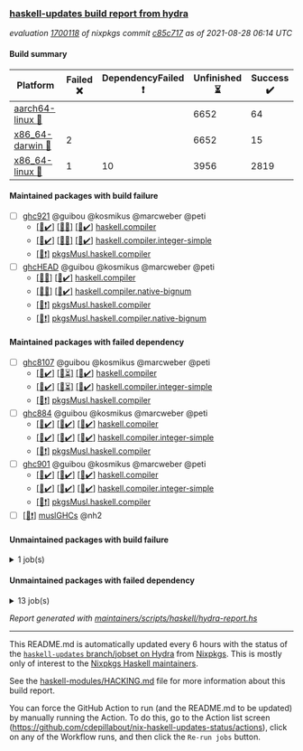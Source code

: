 ### [haskell-updates build report from hydra](https://hydra.nixos.org/jobset/nixpkgs/haskell-updates)
*evaluation [1700118](https://hydra.nixos.org/eval/1700118) of nixpkgs commit [c85c717](https://github.com/NixOS/nixpkgs/commits/c85c717e9be209a59628d23844866f5bd5b178b9) as of 2021-08-28 06:14 UTC*
#### Build summary

 | Platform | Failed :x: | DependencyFailed :heavy_exclamation_mark: | Unfinished :hourglass_flowing_sand: | Success :heavy_check_mark: | 
 | --- | --- | --- | --- | --- | 
 | [aarch64-linux :iphone:](https://hydra.nixos.org/eval/1700118?filter=.aarch64-linux) |  |  | 6652 | 64 | 
 | [x86_64-darwin :apple:](https://hydra.nixos.org/eval/1700118?filter=.x86_64-darwin) | 2 |  | 6652 | 15 | 
 | [x86_64-linux :penguin:](https://hydra.nixos.org/eval/1700118?filter=.x86_64-linux) | 1 | 10 | 3956 | 2819 | 
#### Maintained packages with build failure
- [ ] [ghc921](https://hydra.nixos.org/eval/1700118?filter=ghc921) @guibou @kosmikus @marcweber @peti
  - [[:iphone::heavy_check_mark:]](https://hydra.nixos.org/build/150725732) [[:apple::x:]](https://hydra.nixos.org/build/150734297) [[:penguin::heavy_check_mark:]](https://hydra.nixos.org/build/150737593) [haskell.compiler](https://hydra.nixos.org/eval/1700118?filter=haskell.compiler.ghc921)
  - [[:iphone::heavy_check_mark:]](https://hydra.nixos.org/build/150728335) [[:apple::x:]](https://hydra.nixos.org/build/150727664) [[:penguin::heavy_check_mark:]](https://hydra.nixos.org/build/150734710) [haskell.compiler.integer-simple](https://hydra.nixos.org/eval/1700118?filter=haskell.compiler.integer-simple.ghc921)
  -   [[:penguin::heavy_exclamation_mark:]](https://hydra.nixos.org/build/150726718) [pkgsMusl.haskell.compiler](https://hydra.nixos.org/eval/1700118?filter=pkgsMusl.haskell.compiler.ghc921)
- [ ] [ghcHEAD](https://hydra.nixos.org/eval/1700118?filter=ghcHEAD) @guibou @kosmikus @marcweber @peti
  - [[:apple::x:]](https://hydra.nixos.org/build/150744847) [[:penguin::heavy_check_mark:]](https://hydra.nixos.org/build/150741352) [haskell.compiler](https://hydra.nixos.org/eval/1700118?filter=haskell.compiler.ghcHEAD)
  - [[:apple::x:]](https://hydra.nixos.org/build/150733233) [[:penguin::heavy_check_mark:]](https://hydra.nixos.org/build/150740499) [haskell.compiler.native-bignum](https://hydra.nixos.org/eval/1700118?filter=haskell.compiler.native-bignum.ghcHEAD)
  -  [[:penguin::heavy_exclamation_mark:]](https://hydra.nixos.org/build/150729184) [pkgsMusl.haskell.compiler](https://hydra.nixos.org/eval/1700118?filter=pkgsMusl.haskell.compiler.ghcHEAD)
  -  [[:penguin::heavy_exclamation_mark:]](https://hydra.nixos.org/build/150726321) [pkgsMusl.haskell.compiler.native-bignum](https://hydra.nixos.org/eval/1700118?filter=pkgsMusl.haskell.compiler.native-bignum.ghcHEAD)
#### Maintained packages with failed dependency
- [ ] [ghc8107](https://hydra.nixos.org/eval/1700118?filter=ghc8107) @guibou @kosmikus @marcweber @peti
  - [[:iphone::heavy_check_mark:]](https://hydra.nixos.org/build/151094349) [[:apple::hourglass_flowing_sand:]](https://hydra.nixos.org/build/151105055) [[:penguin::heavy_check_mark:]](https://hydra.nixos.org/build/151111393) [haskell.compiler](https://hydra.nixos.org/eval/1700118?filter=haskell.compiler.ghc8107)
  - [[:iphone::heavy_check_mark:]](https://hydra.nixos.org/build/151100438) [[:apple::hourglass_flowing_sand:]](https://hydra.nixos.org/build/151098827) [[:penguin::heavy_check_mark:]](https://hydra.nixos.org/build/151093113) [haskell.compiler.integer-simple](https://hydra.nixos.org/eval/1700118?filter=haskell.compiler.integer-simple.ghc8107)
  -   [[:penguin::heavy_exclamation_mark:]](https://hydra.nixos.org/build/151106146) [pkgsMusl.haskell.compiler](https://hydra.nixos.org/eval/1700118?filter=pkgsMusl.haskell.compiler.ghc8107)
- [ ] [ghc884](https://hydra.nixos.org/eval/1700118?filter=ghc884) @guibou @kosmikus @marcweber @peti
  - [[:iphone::heavy_check_mark:]](https://hydra.nixos.org/build/150741288) [[:apple::heavy_check_mark:]](https://hydra.nixos.org/build/150730933) [[:penguin::heavy_check_mark:]](https://hydra.nixos.org/build/150726194) [haskell.compiler](https://hydra.nixos.org/eval/1700118?filter=haskell.compiler.ghc884)
  - [[:iphone::heavy_check_mark:]](https://hydra.nixos.org/build/150733124) [[:apple::heavy_check_mark:]](https://hydra.nixos.org/build/150733991) [[:penguin::heavy_check_mark:]](https://hydra.nixos.org/build/150725232) [haskell.compiler.integer-simple](https://hydra.nixos.org/eval/1700118?filter=haskell.compiler.integer-simple.ghc884)
  -   [[:penguin::heavy_exclamation_mark:]](https://hydra.nixos.org/build/150726417) [pkgsMusl.haskell.compiler](https://hydra.nixos.org/eval/1700118?filter=pkgsMusl.haskell.compiler.ghc884)
- [ ] [ghc901](https://hydra.nixos.org/eval/1700118?filter=ghc901) @guibou @kosmikus @marcweber @peti
  - [[:iphone::heavy_check_mark:]](https://hydra.nixos.org/build/150735950) [[:apple::heavy_check_mark:]](https://hydra.nixos.org/build/150728102) [[:penguin::heavy_check_mark:]](https://hydra.nixos.org/build/150741500) [haskell.compiler](https://hydra.nixos.org/eval/1700118?filter=haskell.compiler.ghc901)
  - [[:iphone::heavy_check_mark:]](https://hydra.nixos.org/build/150732915) [[:apple::heavy_check_mark:]](https://hydra.nixos.org/build/150726421) [[:penguin::heavy_check_mark:]](https://hydra.nixos.org/build/150724710) [haskell.compiler.integer-simple](https://hydra.nixos.org/eval/1700118?filter=haskell.compiler.integer-simple.ghc901)
  -   [[:penguin::heavy_exclamation_mark:]](https://hydra.nixos.org/build/150732612) [pkgsMusl.haskell.compiler](https://hydra.nixos.org/eval/1700118?filter=pkgsMusl.haskell.compiler.ghc901)
- [ ] [[:penguin::heavy_exclamation_mark:]](https://hydra.nixos.org/build/151103622) [muslGHCs](https://hydra.nixos.org/eval/1700118?filter=muslGHCs) @nh2
#### Unmaintained packages with build failure
<details><summary>1 job(s) </summary>

- [ ] [[:iphone::hourglass_flowing_sand:]](https://hydra.nixos.org/build/151110199) [[:apple::hourglass_flowing_sand:]](https://hydra.nixos.org/build/151107289) [[:penguin::x:]](https://hydra.nixos.org/build/151095417) [haskellPackages.stm-queue](https://hydra.nixos.org/eval/1700118?filter=haskellPackages.stm-queue) 
</details>

#### Unmaintained packages with failed dependency
<details><summary>13 job(s) </summary>

- [ ] [hello](https://hydra.nixos.org/eval/1700118?filter=hello) 
  - [[:iphone::heavy_check_mark:]](https://hydra.nixos.org/build/151107384) [[:apple::hourglass_flowing_sand:]](https://hydra.nixos.org/build/151105992) [[:penguin::heavy_check_mark:]](https://hydra.nixos.org/build/151097109) [haskellPackages](https://hydra.nixos.org/eval/1700118?filter=haskellPackages.hello)
  -   [[:penguin::heavy_exclamation_mark:]](https://hydra.nixos.org/build/151109722) [pkgsMusl.haskellPackages](https://hydra.nixos.org/eval/1700118?filter=pkgsMusl.haskellPackages.hello)
  -   [[:penguin::hourglass_flowing_sand:]](https://hydra.nixos.org/build/151101899) [pkgsStatic.haskell.packages.integer-simple.ghc8107](https://hydra.nixos.org/eval/1700118?filter=pkgsStatic.haskell.packages.integer-simple.ghc8107.hello)
- [ ] [lens](https://hydra.nixos.org/eval/1700118?filter=lens) 
  - [[:iphone::hourglass_flowing_sand:]](https://hydra.nixos.org/build/151100433) [[:apple::hourglass_flowing_sand:]](https://hydra.nixos.org/build/151098337) [[:penguin::heavy_check_mark:]](https://hydra.nixos.org/build/151110145) [haskellPackages](https://hydra.nixos.org/eval/1700118?filter=haskellPackages.lens)
  -   [[:penguin::heavy_exclamation_mark:]](https://hydra.nixos.org/build/151101391) [pkgsMusl.haskellPackages](https://hydra.nixos.org/eval/1700118?filter=pkgsMusl.haskellPackages.lens)
  -   [[:penguin::hourglass_flowing_sand:]](https://hydra.nixos.org/build/151100711) [pkgsStatic.haskell.packages.integer-simple.ghc8107](https://hydra.nixos.org/eval/1700118?filter=pkgsStatic.haskell.packages.integer-simple.ghc8107.lens)
- [ ] [random](https://hydra.nixos.org/eval/1700118?filter=random) 
  - [[:iphone::hourglass_flowing_sand:]](https://hydra.nixos.org/build/151105885) [[:apple::hourglass_flowing_sand:]](https://hydra.nixos.org/build/151111556) [[:penguin::heavy_check_mark:]](https://hydra.nixos.org/build/151097124) [haskellPackages](https://hydra.nixos.org/eval/1700118?filter=haskellPackages.random)
  -   [[:penguin::heavy_exclamation_mark:]](https://hydra.nixos.org/build/151099387) [pkgsMusl.haskellPackages](https://hydra.nixos.org/eval/1700118?filter=pkgsMusl.haskellPackages.random)
  -   [[:penguin::hourglass_flowing_sand:]](https://hydra.nixos.org/build/151100460) [pkgsStatic.haskell.packages.integer-simple.ghc8107](https://hydra.nixos.org/eval/1700118?filter=pkgsStatic.haskell.packages.integer-simple.ghc8107.random)
- [ ] [[:iphone::hourglass_flowing_sand:]](https://hydra.nixos.org/build/151105542) [[:apple::hourglass_flowing_sand:]](https://hydra.nixos.org/build/151105684) [[:penguin::heavy_exclamation_mark:]](https://hydra.nixos.org/build/151097167) [haskellPackages.stm-actor](https://hydra.nixos.org/eval/1700118?filter=haskellPackages.stm-actor) 
</details>

*Report generated with [maintainers/scripts/haskell/hydra-report.hs](https://github.com/NixOS/nixpkgs/blob/haskell-updates/maintainers/scripts/haskell/hydra-report.sh)*


----------------------------------------------------------------------

This README.md is automatically updated every 6 hours with the status of the
[`haskell-updates` branch/jobset on Hydra](https://hydra.nixos.org/jobset/nixpkgs/haskell-updates)
from [Nixpkgs](https://github.com/NixOS/nixpkgs).  This is mostly only of
interest to the [Nixpkgs Haskell maintainers](https://github.com/orgs/NixOS/teams/haskell).

See the
[haskell-modules/HACKING.md](https://github.com/NixOS/nixpkgs/blob/haskell-updates/pkgs/development/haskell-modules/HACKING.md)
file for more information about this build report.

You can force the GitHub Action to run (and the README.md to be updated) by
manually running the Action.  To do this, go to the Action list screen
(https://github.com/cdepillabout/nix-haskell-updates-status/actions),
click on any of the Workflow runs, and then click the `Re-run jobs` button.

